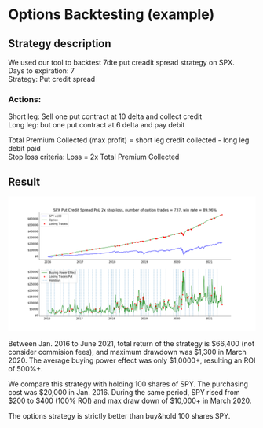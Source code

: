 # Options Backtesting (example)

## Strategy description

We used our tool to backtest 7dte put creadit spread strategy on SPX. <br/>
Days to expiration: 7<br/>
Strategy: Put credit spread<br/>

### Actions:<br/>
Short leg: Sell one put contract at 10 delta and collect credit<br/>
Long leg: but one put contract at 6 delta and pay debit<br/>

Total Premium Collected (max profit) = short leg credit collected - long leg debit paid<br/>
Stop loss criteria: Loss = 2x Total Premium Collected<br/>

## Result

![alt text](https://github.com/pareto-digital/OptionsBacktesting/blob/main/spx%20pcs%20vs%20spy%20example.png?raw=true)

Between Jan. 2016 to June 2021, total return of the strategy is $66,400 (not consider commision fees), and maximum drawdown was $1,300 in March 2020. The average buying power effect was only $1,0000+, resulting an ROI of 500%+.<br/>

We compare this strategy with holding 100 shares of SPY. The purchasing cost was $20,000 in Jan. 2016. During the same period, SPY rised from $200 to $400 (100% ROI) and max draw down of $10,000+ in March 2020.<br/>

The options strategy is strictly better than buy&hold 100 shares SPY.

